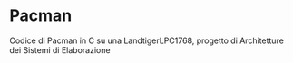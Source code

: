 # Pacman
Codice di Pacman in C su una LandtigerLPC1768, progetto di Architetture dei Sistemi di Elaborazione

